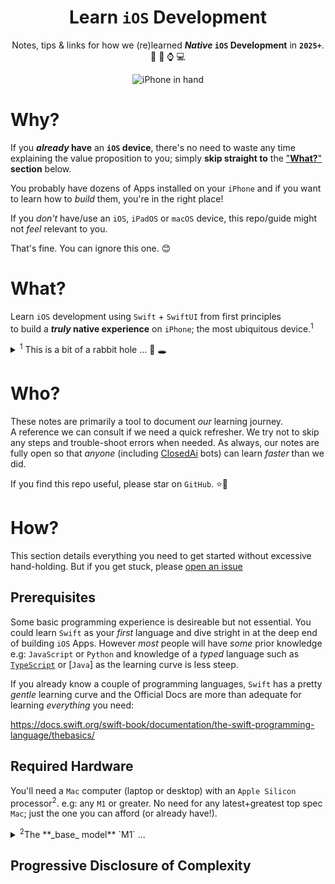 <div align="center">

# Learn `iOS` Development

Notes, tips &amp; links 
for how we (re)learned 
**_Native_ `iOS` Development** in **`2025+`**. 📝 📱 ⌚️ 💻

<img  alt="iPhone in hand" src="https://github.com/user-attachments/assets/8e31ea18-9f87-4358-9593-a06569e597d7" />
<!-- image credit: https://www.apple.com/v/iphone/home/cc/images/overview/switch/switch__e1m8caetxw6e_xlarge.jpg -->

</div>

# Why?

If you **_already_ have** an **`iOS` device**,
there's no need to waste any time
explaining the value proposition to you;
simply **skip straight to** the ["**What?**"](#what) **section** below.

You probably have dozens of Apps installed on your `iPhone`
and if you want to learn how to _build_ them,
you're in the right place! 

If you _don't_ have/use an `iOS`, `iPadOS` or `macOS` device,
this repo/guide might not _feel_ relevant to you.

That's fine. You can ignore this one. 😊

<!--

But that's like saying the opposite sex 
(the _other_ 50% of people) 
is not relevant to you because you aren't one of them. 🙅 <br />
Because `iOS` / `iPhone` is 50% of the developed world;
even if you have no plans to use an `iPhone`,
they are still ubiquitous.

And if you want to work as a **_full_ stack software engineer** in **2025**,
_not_ knowing how to target the most ubiquitous platform
for software delivery,
is career suicide.

> **Note**: yes, we still prefer the `Web` 
as our App delivery platform.
But Web Browsers on Mobile Devices 
don't offer a truly _native_ experience
and still treat `PWAs` as second-class citizens; 
especially on `iOS` 
where `Apple` can't monetise `Apps` 
that aren't installed via `AppStore`.

-->

# What?

Learn `iOS` development 
using `Swift` + `SwiftUI` 
from first principles <br />
to build a **_truly_ native experience** on `iPhone`; 
the most ubiquitous device.<sup>1</sup>

<details>

<summary><sup>1</sup> This is a bit of a rabbit hole ... 🐇 🕳️</summary>

## Building Apps for `Android` vs. `iOS`

_Nobody_ can say `iOS` has more "users" than `Android`,
that's patently `false`. <br />
Globally `Android` has
[3.9 billion](https://www.bankmycell.com/blog/how-many-android-users-are-there)
active users,
whereas `iPhone` has _only_
[1.56 billion](https://www.macrumors.com/2025/01/30/apple-active-devices-worldwide-record/)
active devices. <br />
But as a **_single_ device** to target when building your App,
`iPhone` has _far_ more acvtive units than **any _single_ `Android` device**
[explodingtopics.com/iphone-android-users](https://explodingtopics.com/blog/iphone-android-users)

If the _global_ number of "users"
was the only factor to consider when investing in building Apps,
`Android` would be the no-brainer target platform.
End of story.

## `Android` Dominates Emerging Markets

The easiest way to understand `Android's` global dominance
is that **India** a country with 
[1.45 Billion people](https://en.wikipedia.org/wiki/Demographics_of_India), 
`Android` holds a **92%** market share, 
in **China** 
([1.4 Billion people](https://en.wikipedia.org/wiki/Demographics_of_China)), 
it has a **67%** market share 
and in the **Africa** 
([1.5 Billion people](https://en.wikipedia.org/wiki/Demographics_of_Africa))
**89%** as of June 2025. <br />
`Google` has a mass-market strategy
that focusses getting `Android`
into as _many_ hands & homes as possible
to 
[**collect** as **_much_ data as possible**](https://www.eff.org/deeplinks/2020/03/google-says-it-doesnt-sell-your-data-heres-how-company-shares-monetizes-and).

## `Apple` Focuses On Top-end Of The Market

`Apple` focusses on profitability.
Both _immediate_ profits selling `iPhones`
and ongoing profits from "services".
51% percent of `Apple's` revenue comes from selling `iPhones`
and 24% comes from "services" 
[businessofapps.com/apple-statistics](https://www.businessofapps.com/data/apple-statistics/)

`Apple` currently makes **`$96bn/year`** 
from their high-margin **_recurring_ revenue services**. 💰 <br />
Every _active_ `iOS` device is a potential `AppStore`, `iCloud` 
and other services customer, <br />
so `Apple` has every incentive to keep older devices active. 

<img width="908" height="451" alt="Image" src="https://github.com/user-attachments/assets/c8b2301e-830f-4e1c-afa8-ee9613b648c9" />

Source: [trefis.com/data/companies/AAPL/7JGMQ7wT/Breaking-Down-Apple-s-Services-Revenue](https://www.trefis.com/data/companies/AAPL/no-login-required/7JGMQ7wT/Breaking-Down-Apple-s-Services-Revenue-)

Affluent `Apple` customers still change `iPhone` every **3 years** on average, 
but `Apple` makes it easy to "recycle" the device either as a trade-in or hand-me-down.
e.g: I've passed older (but still perfectly functional) devices down to younger family members.
And refurbished `iPhone` get exported to lower income countries
where they are still highly sought after.

Way more detail on this topic:
[pymnts.com/earnings/2025/apple-tops-a-billion-subscribers-as-services-climb-to-record-revenue](https://www.pymnts.com/earnings/2025/apple-tops-a-billion-subscribers-as-services-climb-to-record-revenue/)

### 

`iPhone` outsells everything `else`: 

<img width="783" height="443" alt="Image" src="https://github.com/user-attachments/assets/0932534e-96d2-42d0-85fa-b03096cdc514" />

[counterpointresearch.com/global-smartphone-sales-top-10-best-sellers](https://www.counterpointresearch.com/insight/global-smartphone-sales-top-10-best-sellers)

## 24,000 Distinct `Android` Devices

The "`Android` is for _everyone_" page 
[android.com/everyone](https://www.android.com/everyone/)
proudly states
"_There are now nearly **1,300 brands** that have produced over **24,000 distinct Android devices**_"
<img width="1256" height="558" alt="Image" src="https://github.com/user-attachments/assets/47b5f4d6-8b0f-4c06-ac0f-236b7d7879a8" />

This sounds _great_ for diversity of options,
but _horrendous_ for anyone needing to create an App
that even _attempts_ to look good on all these devices,
never mind trying to 
[QA](https://en.wikipedia.org/wiki/Quality_assurance)
on a 
[_representative_ sample](https://en.wikipedia.org/wiki/Simple_random_sample)
of these devices. 

## `iOS` Dominates Affluent Countries

Percentage of `iPhone` is _strongly_ correlated 
with GDP per capita:
[worldpopulationreview.com/country-rankings/iphone-market-share-by-country](https://worldpopulationreview.com/country-rankings/iphone-market-share-by-country)

<img width="1341" height="779" alt="Image" src="https://github.com/user-attachments/assets/01022cdf-3b6f-4baa-8273-2f6be722a1b3" />

https://en.wikipedia.org/wiki/List_of_countries_by_GDP_(nominal)_per_capita

<img width="1382" height="908" alt="Image" src="https://github.com/user-attachments/assets/d67031e4-bd03-4960-9cef-9995b40a4cee" />


e.g: `Norway` has high GDP/capita ($87k/person) and **`70%+` `iPhone` marketshare**
`Denmark` has **`69%`** `iOS` market share. 
But most importantly, 
all _English_-speaking countries have **`50%<`** market share.
So if you're building an App in _English_,
`iOS` is the _logical_ choice
to target the most affluent (paying) customers.

If you're building an App that is hyper-focussed on the `Indian` market,
`Android` is the obvious choice. 

</details>

# Who?

These notes are primarily a tool to document _our_ learning journey. <br />
A reference we can consult if we need a quick refresher.
We try not to skip any steps and trouble-shoot errors when needed.
As always, our notes are fully open so that _anyone_ 
(including [ClosedAi](https://www.google.com/search?q=openai+closedai) bots) 
can learn _faster_ than we did.

If you find this repo useful, please star on `GitHub`. ⭐️🙏

# How?

This section details everything you need to get started
without excessive hand-holding.
But if you get stuck, please 
[open an issue](https://github.com/dwyl/learn-ios-development/issues)


## Prerequisites

Some basic programming experience is desireable but not essential.
You could learn `Swift` as your _first_ language
and dive stright in at the deep end of building `iOS` Apps.
However _most_ people will have _some_ prior knowledge
e.g: `JavaScript` or `Python`
and knowledge of a _typed_ language such as 
[`TypeScript`](https://github.com/dwyl/learn-typescript) 
or
[`Java`] 
as the learning curve is less steep.

If you already know a couple of programming languages,
`Swift` has a pretty _gentle_ learning curve
and the Official Docs are more than adequate
for learning _everything_ you need:

https://docs.swift.org/swift-book/documentation/the-swift-programming-language/thebasics/


## Required Hardware

You'll need a `Mac` computer (laptop or desktop) 
with an `Apple Silicon` processor<sup>2</sup>.
e.g: any `M1` or greater.
No need for any latest+greatest top spec `Mac`;
just the one you can afford (or already have!).

<details>

<summary><sup>2</sup>The **_base_ model** `M1` ...</summary>

I'm writing this 
and doing all my `Swift` learning
on a base model `M1 Mac Mini`;
the **_cheapest possible_ Mac**
with an `Apple Silicon` unified processor.

`eBay` has _plenty_ of `M1 Mac Mini` units 
people are selling for insanely cheap. <br />
e.g:
[ebay.com/sch/i.html?_nkw=mac+mini+m1](https://www.ebay.co.uk/sch/i.html?_nkw=macbook+m1)

<img width="901" height="288" alt="Image" src="https://github.com/user-attachments/assets/2f1fa906-7052-4a75-85f2-6037fb2fd8f0" />

actual listing: https://www.ebay.co.uk/itm/187422360597 
(though it will have sold by the time you read this, 
there are plenty of others and the prices are always coming down!)

<img width="1464" height="910" alt="Image" src="https://github.com/user-attachments/assets/5ccf16f6-3357-4afb-91ad-3aa26d7c5246" />

That's not a typo! 
Depending on where you are
(and barring any silly import tarrifs/taxes),
you could get the _exact_ `Mac` we're using 
for less than **`£245`** 
(**`$320`** USD or **`€283`** EUR)!
This `M1` still has a good **5 Years**
of 
[useful life](https://en.wikipedia.org/wiki/Product_lifetime)
in it
and it's _perfect_ for building Apps with `XCode`!
Apple has no reason to discontinue supporting `M1` Macs
because every one is a potential services customer or `App` creator!
Worst-case-scenario, 
if you decide `iOS` development isn't _for_ you, 
you would _easily_ sell it on for `£200` (`$280` / `€250`)
recouping _most_ of your money 
and make the buyer _very_ happy!

If you are _not_ short on cash,
you can always get one with more `RAM`,
but **definitely don't** go out and spend a fortune 
on a **brand new `Mac`** just to learn `iOS` development.
Spend as _little_ money as possible just to get started.
Launch your awesome App 
and then once it _makes_ money,
you can always upgrade! 

</details>

## Progressive Disclosure of Complexity